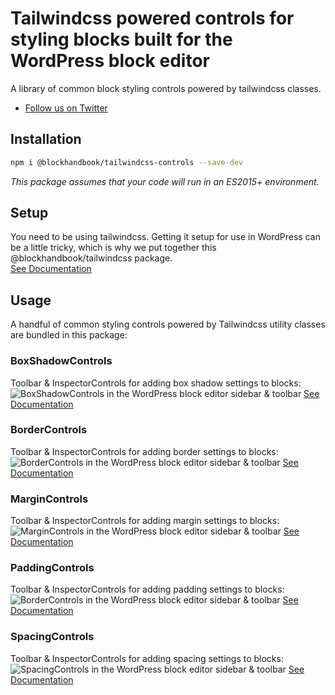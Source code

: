 # Tailwindcss powered controls for styling blocks built for the WordPress block editor

A library of common block styling controls powered by tailwindcss classes.

* [Follow us on Twitter](https://twitter.com/blockhandbook)

## Installation

```bash
npm i @blockhandbook/tailwindcss-controls --save-dev
```

_This package assumes that your code will run in an ES2015+ environment._

## Setup

You need to be using tailwindcss.  Getting it setup for use in WordPress can be a little tricky, which is why we put together this @blockhandbook/tailwindcss package.  
[See Documentation](https://www.npmjs.com/package/@blockhandbook/tailwindcss)

## Usage

A handful of common styling controls powered by Tailwindcss utility classes are bundled in this package:

### BoxShadowControls

Toolbar & InspectorControls for adding box shadow settings to blocks:
![BoxShadowControls in the WordPress block editor sidebar & toolbar](https://blockhandbook.com/wp-content/uploads/2020/05/BoxShadowControls-screenshot.png)
[See Documentation](https://github.com/blockhandbook/create-plugin/tree/master/packages/tailwindcss/src/controls/box-shadow-controls)

### BorderControls

Toolbar & InspectorControls for adding border settings to blocks:
![BorderControls in the WordPress block editor sidebar & toolbar](https://blockhandbook.com/wp-content/uploads/2020/05/Copy-of-BorderControls-Screenshot.png)
[See Documentation](https://github.com/blockhandbook/create-plugin/tree/master/packages/tailwindcss-controls/src/border-controls)

### MarginControls

Toolbar & InspectorControls for adding margin settings to blocks:
![MarginControls in the WordPress block editor sidebar & toolbar](https://blockhandbook.com/wp-content/uploads/2020/05/MarginControls-Screenshot.png)
[See Documentation](https://github.com/blockhandbook/create-plugin/tree/master/packages/tailwindcss-controls/src/margin-controls)

### PaddingControls

Toolbar & InspectorControls for adding padding settings to blocks:
![BorderControls in the WordPress block editor sidebar & toolbar](https://blockhandbook.com/wp-content/uploads/2020/05/PaddingControls-screenshot.png)
[See Documentation](https://github.com/blockhandbook/create-plugin/tree/master/packages/tailwindcss-controls/src/padding-controls)

### SpacingControls

Toolbar & InspectorControls for adding spacing settings to blocks:
![SpacingControls in the WordPress block editor sidebar & toolbar](https://blockhandbook.com/wp-content/uploads/2020/05/SpacingControls-screenshot.png)
[See Documentation](https://github.com/blockhandbook/create-plugin/tree/master/packages/tailwindcss-controls/src/spacing-controls)
